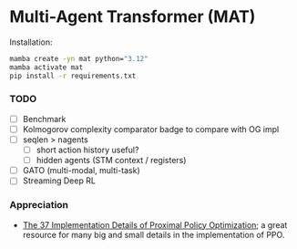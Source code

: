 
# Multi-Agent Transformer (MAT)

Installation:
```bash
mamba create -yn mat python="3.12"
mamba activate mat
pip install -r requirements.txt
```

### TODO

- [ ] Benchmark
- [ ] Kolmogorov complexity comparator badge to compare with OG impl
- [ ] seqlen > nagents 
  - [ ] short action history useful?
  - [ ] hidden agents (STM context / registers)
- [ ] GATO (multi-modal, multi-task)
- [ ] Streaming Deep RL

### Appreciation

- [The 37 Implementation Details of Proximal Policy Optimization](https://iclr-blog-track.github.io/2022/03/25/ppo-implementation-details/); a great resource for many big and small details in the implementation of PPO.
